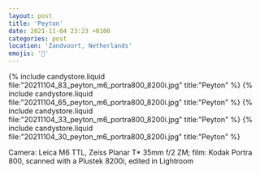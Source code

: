 ```yaml
---
layout: post
title: 'Peyton'
date: 2021-11-04 23:23 +0100
categories: post
location: 'Zandvoort, Netherlands'
emojis: '🔞'
---
```


{% include candystore.liquid file:"20211104_83_peyton_m6_portra800_8200i.jpg" title:"Peyton" %}
{% include candystore.liquid file:"20211104_65_peyton_m6_portra800_8200i.jpg" title:"Peyton" %}
{% include candystore.liquid file:"20211104_33_peyton_m6_portra800_8200i.jpg" title:"Peyton" %}
{% include candystore.liquid file:"20211104_30_peyton_m6_portra800_8200i.jpg" title:"Peyton" %}

Camera: Leica M6 TTL, Zeiss Planar T\* 35mm f/2 ZM; film: Kodak Portra 800, scanned with a Plustek 8200i, edited in Lightroom
